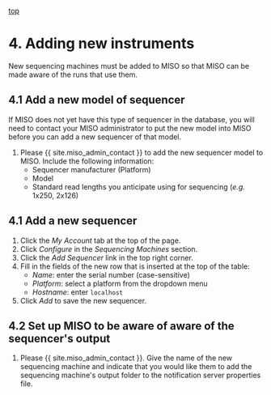 <a name="inst" href="#" id="toplink">top</a>

# 4. Adding new instruments

New sequencing machines must be added to MISO so that MISO can be made aware of the
runs that use them.

## 4.1 Add a new model of sequencer

If MISO does not yet have this type of sequencer in the database, you will need
to contact your MISO administrator to put the new model into MISO before you can 
add a new sequencer of that model.

1. Please {{ site.miso_admin_contact }}  to add the new sequencer 
model to MISO. Include the following information:
    * Sequencer manufacturer (Platform)
    * Model
    * Standard read lengths you anticipate using for sequencing (_e.g._ 1x250, 2x126)

## 4.1 Add a new sequencer 

1. Click the _My Account_ tab at the top of the page.
1. Click _Configure_ in the _Sequencing Machines_ section.
1. Click the _Add Sequencer_ link in the top right corner.
1. Fill in the fields of the new row that is inserted at the top of the table:
    * _Name_: enter the serial number (case-sensitive)
    * _Platform_: select a platform from the dropdown menu
    * _Hostname_: enter `localhost`
1. Click _Add_ to save the new sequencer.

## 4.2 Set up MISO to be aware of aware of the sequencer's output

1. Please {{ site.miso_admin_contact }}. Give the name of the new 
sequencing machine and indicate that you would like them to add the 
sequencing machine's output folder to the notification server properties file.

